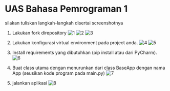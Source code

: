 # UAS Bahasa Pemrograman 1

silakan tuliskan langkah-langkah disertai screenshotnya

1. Lakukan fork direpository
![1](https://user-images.githubusercontent.com/46738960/55880932-ea5d9100-5bcb-11e9-978b-04f1e6496cfe.png)
![2](https://user-images.githubusercontent.com/46738960/55880934-eaf62780-5bcb-11e9-9a99-ad3238615d78.png)
![3](https://user-images.githubusercontent.com/46738960/55880937-eaf62780-5bcb-11e9-8d1f-97225c487798.png)

2. Lakukan konfigurasi virtual environment pada project anda.
![4](https://user-images.githubusercontent.com/46738960/55880985-02cdab80-5bcc-11e9-8d3c-592e7d924798.png)
![5](https://user-images.githubusercontent.com/46738960/55880987-02cdab80-5bcc-11e9-994f-65424d927f89.png)

3. Install requirements yang dibutuhkan (pip install atau dari PyCharm).
![6](https://user-images.githubusercontent.com/46738960/55881020-11b45e00-5bcc-11e9-90ac-b06f3d5bd1c8.png)

4. Buat class utama dengan menurunkan dari class BaseApp dengan nama App (seusikan kode
program pada main.py)
![7](https://user-images.githubusercontent.com/46738960/55881045-22fd6a80-5bcc-11e9-90fd-7530f010d5d8.png)

5. jalankan aplikasi
![8](https://user-images.githubusercontent.com/46738960/55881088-33ade080-5bcc-11e9-864b-f85ac9c34af1.png)
